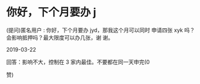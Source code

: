 # 你好，下个月要办 j

(提问)匿名用户 : 你好，下个月要办 jyd，那我这个月可以同时 申请四张 xyk 吗？会影响抵押吗？最大限度可以办几张，谢 谢。

2019-03-22

回答：影响不大，控制在 3 家内最佳。不要都在同一天申完(0

赞)